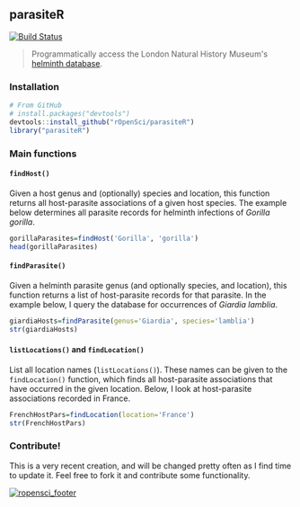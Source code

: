 ## parasiteR

[![Build Status](https://travis-ci.org/ropensci/parasiteR.svg?branch=master)](https://travis-ci.org/ropensci/parasiteR)

> Programmatically access the London Natural History Museum's [helminth database](http://www.nhm.ac.uk/research-curation/scientific-resources/taxonomy-systematics/host-parasites/index.html). 


### Installation

```r
# From GitHub
# install.packages("devtools")
devtools::install_github("rOpenSci/parasiteR")
library("parasiteR")
```


### Main functions

#### `findHost()`

Given a host genus and (optionally) species and location, this function returns all host-parasite associations of a given host species. The example below determines all parasite records for helminth infections of _Gorilla gorilla_. 

```r
gorillaParasites=findHost('Gorilla', 'gorilla')
head(gorillaParasites)
```

#### `findParasite()`

Given a helminth parasite genus (and optionally species, and location), this function returns a list of host-parasite records for that parasite. In the example below, I query the database for occurrences of _Giardia lamblia_.

```r
giardiaHosts=findParasite(genus='Giardia', species='lamblia')
str(giardiaHosts)
```



#### `listLocations()` and `findLocation()`

List all location names (`listLocations()`). These names can be given to the `findLocation()` function, which finds all host-parasite associations that have occurred in the given location. Below, I look at host-parasite associations recorded in France. 


```r
FrenchHostPars=findLocation(location='France')
str(FrenchHostPars)
```




### Contribute!
This is a very recent creation, and will be changed pretty often as I find time to update it. Feel free to fork it and contribute some functionality. 


[![ropensci_footer](http://ropensci.org/public_images/github_footer.png)](http://ropensci.org)
